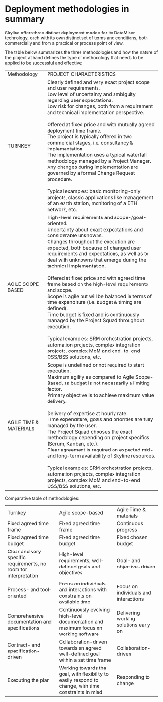 # Deployment methodologies in summary

Skyline offers three distinct deployment models for its DataMiner technology, each with its own distinct set of terms and conditions, both commercially and from a practical or process point of view.

The table below summarizes the three methodologies and how the nature of the project at hand defines the type of methodology that needs to be applied to be successful and effective:

|                        |                                                                                                                                                                                                                                                                                                                                                                                                                                                                                                                                                                                                                                                                                                                                                                                                           |
|------------------------|-----------------------------------------------------------------------------------------------------------------------------------------------------------------------------------------------------------------------------------------------------------------------------------------------------------------------------------------------------------------------------------------------------------------------------------------------------------------------------------------------------------------------------------------------------------------------------------------------------------------------------------------------------------------------------------------------------------------------------------------------------------------------------------------------------------|
| Methodology            | PROJECT CHARACTERISTICS                                                                                                                                                                                                                                                                                                                                                                                                                                                                                                                                                                                                                                                                                                                                                                                   |
| TURNKEY                | Clearly defined and very exact project scope and user requirements.<br>Low level of uncertainty and ambiguity regarding user expectations.<br> Low risk for changes, both from a requirement and technical implementation perspective.<br>  <br> Offered at fixed price and with mutually agreed deployment time frame.<br> The project is typically offered in two commercial stages, i.e. consultancy & implementation.<br> The implementation uses a typical waterfall methodology managed by a Project Manager.<br> Any changes during implementation are governed by a formal Change Request procedure.<br>  <br> Typical examples: basic monitoring-only projects, classic applications like management of an earth station, monitoring of a DTH network, etc.                                      |
| AGILE SCOPE-BASED      | High-level requirements and scope-/goal-oriented. <br>Uncertainty about exact expectations and considerable unknowns.<br>Changes throughout the execution are expected, both because of changed user requirements and expectations, as well as to deal with unknowns that emerge during the technical implementation.<br>  <br> Offered at fixed price and with agreed time frame based on the high-level requirements and scope. <br> Scope is agile but will be balanced in terms of time expenditure (i.e. budget & timing are defined).<br> Time budget is fixed and is continuously managed by the Project Squad throughout execution.<br>  <br> Typical examples: SRM orchestration projects, automation projects, complex integration projects, complex MoM and end-to-end OSS/BSS solutions, etc. |
| AGILE TIME & MATERIALS | Scope is undefined or not required to start execution.<br> Maximum agility as compared to Agile Scope-Based, as budget is not necessarily a limiting factor.<br> Primary objective is to achieve maximum value delivery.<br>  <br> Delivery of expertise at hourly rate.<br> Time expenditure, goals and priorities are fully managed by the user.<br> The Project Squad chooses the exact methodology depending on project specifics (Scrum, Kanban, etc.).<br> Clear agreement is required on expected mid- and long-term availability of Skyline resources.<br>  <br> Typical examples: SRM orchestration projects, automation projects, complex integration projects, complex MoM and end-to-end OSS/BSS solutions, etc.                                                                              |

Comparative table of methodologies:

|                                                                  |                                                                                                       |                                       |
|------------------------------------------------------------------|-------------------------------------------------------------------------------------------------------|---------------------------------------|
| Turnkey                                                          | Agile scope-based                                                                                     | Agile Time & materials                |
| Fixed agreed time frame                                          | Fixed agreed time frame                                                                               | Continuous progress                   |
| Fixed agreed time budget                                         | Fixed agreed time budget                                                                              | Fixed chosen budget                   |
| Clear and very specific requirements, no room for interpretation | High-level requirements, well-defined goals and objectives                                            | Goal- and objective-driven            |
| Process- and tool-oriented                                       | Focus on individuals and interactions with constraints on available time                              | Focus on individuals and interactions |
| Comprehensive documentation and specifications                   | Continuously evolving high-level documentation and maximum focus on working software                  | Delivering working solutions early on |
| Contract- and specification-driven                               | Collaboration-driven towards an agreed well-defined goal within a set time frame                      | Collaboration-driven                  |
| Executing the plan                                               | Working towards the goal, with flexibility to easily respond to change, with time constraints in mind | Responding to change                  |
